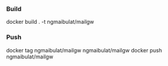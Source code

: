 ### Build

docker build . -t ngmaibulat/mailgw

### Push

docker tag ngmaibulat/mailgw ngmaibulat/mailgw
docker push ngmaibulat/mailgw
